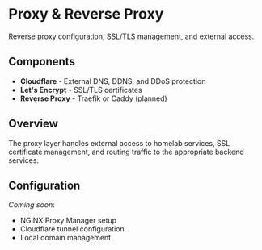 # Proxy & Reverse Proxy

Reverse proxy configuration, SSL/TLS management, and external access.

## Components

- **Cloudflare** - External DNS, DDNS, and DDoS protection
- **Let's Encrypt** - SSL/TLS certificates
- **Reverse Proxy** - Traefik or Caddy (planned)

## Overview

The proxy layer handles external access to homelab services, SSL certificate management, and routing traffic to the appropriate backend services.

## Configuration

*Coming soon*:
- NGINX Proxy Manager setup
- Cloudflare tunnel configuration
- Local domain management
